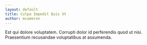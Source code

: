 ```yaml
---
layout: default
title: Culpa Impedit Quis Ut
author: mcameron
---
```


Est qui dolore voluptatem. Corrupti dolor id perferendis quod ut nisi. Praesentium recusandae voluptatibus at assumenda.

